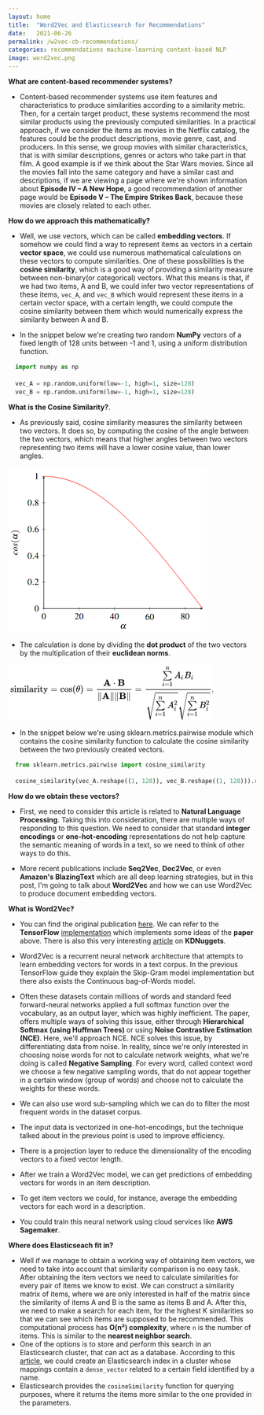 ```yaml
---
layout: home
title:  "Word2Vec and Elasticsearch for Recommendations"
date:   2021-06-26
permalink: /w2vec-cb-recommendations/
categories: recommendations machine-learning content-based NLP
image: word2vec.png
---
```


**What are content-based recommender systems?**

- Content-based recommender systems use item features and characteristics to produce similarities according to a similarity metric.
Then, for a certain target product, these systems recommend the most similar products using the previously computed similarities.
In a practical approach, if we consider the items as movies in the Netflix catalog, the features could be the product descriptions,
movie genre, cast, and producers. In this sense, we group movies with similar characteristics, that is with similar descriptions,
genres or actors who take part in that film.
A good example is if we think about the Star Wars movies. Since all the movies fall into the same category and have a similar cast and
descriptions, if we are viewing a page where we're shown information about **Episode IV – A New Hope**, a good recommendation of another
page would be **Episode V – The Empire Strikes Back**, because these movies are closely related to each other.

**How do we approach this mathematically?**

- Well, we use vectors, which can be called **embedding vectors**. If somehow we could find a way to represent items as vectors in a certain **vector space**, we could use numerous mathematical calculations
on these vectors to compute similarities. One of these possibilities is the **cosine similarity**, which is a good way of providing a similarity measure
between non-binary(or categorical) vectors.
What this means is that, if we had two items, A and B, we could infer two vector representations of these items, `vec_A`, and `vec_B` which would represent these items in a certain
vector space, with a certain length, we could compute the cosine similarity between them which would numerically express the similarity between A and B.

- In the snippet below we're creating two random **NumPy** vectors of a fixed length of 128 units between -1 and 1, using a uniform distribution function.

```python
  import numpy as np

  vec_A = np.random.uniform(low=-1, high=1, size=128)
  vec_B = np.random.uniform(low=-1, high=1, size=128)
```


**What is the Cosine Similarity?**.

- As previously said, cosine similarity measures the similarity between two vectors. It does so, by computing the cosine of the angle between the two vectors, which means that
higher angles between two vectors representing two items will have a lower cosine value, than lower angles.

![Cosine Function](/assets/img/posts/word2vec/cosine_function.png)

- The calculation is done by dividing the **dot product** of the two vectors by the multiplication of their **euclidean norms**.

![Cosine Function](/assets/img/posts/word2vec/cosine_similarity.png)

- In the snippet below we're using sklearn.metrics.pairwise module which contains the cosine similarity function to calculate the cosine similarity between the
two previously created vectors.


```python
  from sklearn.metrics.pairwise import cosine_similarity

  cosine_similarity(vec_A.reshape((1, 128)), vec_B.reshape((1, 128))).reshape(1)
```

**How do we obtain these vectors?**

- First, we need to consider this article is related to **Natural Language Processing**. Taking this into consideration, there are multiple ways of responding to this question. We need to consider that standard **integer encodings** or **one-hot-encoding** representations do not help capture the semantic meaning of words in a text, so we need to think of other ways to do this.

- More recent publications include **Seq2Vec**, **Doc2Vec**, or even **Amazon's BlazingText** which are all deep learning strategies, but in this post, I'm going to talk about **Word2Vec** and how we can use Word2Vec to produce document embedding vectors.

**What is Word2Vec?**

- You can find the original publication [here](https://papers.nips.cc/paper/2013/file/9aa42b31882ec039965f3c4923ce901b-Paper.pdf).
We can refer to the **TensorFlow** [implementation](https://www.tensorflow.org/tutorials/text/word2vec) which implements some ideas of the **paper** above. There is also this very interesting [article](https://www.kdnuggets.com/2019/07/introduction-noise-contrastive-estimation.html) on **KDNuggets**.

- Word2Vec is a recurrent neural network architecture that attempts to learn embedding vectors for words in a text corpus. In the previous TensorFlow guide they explain the Skip-Gram model implementation but there also exists the Continuous bag-of-Words model.
- Often these datasets contain millions of words and standard feed forward-neural networks applied a full softmax function over the vocabulary, as an output layer, which was highly inefficient. The paper, offers multiple ways of solving this issue, either through **Hierarchical Softmax (using Huffman Trees)** or using **Noise Contrastive Estimation (NCE)**.
Here, we'll approach NCE. NCE solves this issue, by differentiating data from noise. In reality, since we're only interested in choosing noise words for not to calculate network weights, what we're doing is called **Negative Sampling**. For every word, called context word we choose a few negative sampling words, that do not appear together in a certain window (group of words) and choose not to calculate the weights for these words.
- We can also use word sub-sampling which we can do to filter the most frequent words in the dataset corpus.
- The input data is vectorized in one-hot-encodings, but the technique talked about in the previous point is used to improve efficiency.
- There is a projection layer to reduce the dimensionality of the encoding vectors to a fixed vector length.
- After we train a Word2Vec model, we can get predictions of embedding vectors for words in an item description.
- To get item vectors we could, for instance, average the embedding vectors for each word in a description.
- You could train this neural network using cloud services like **AWS Sagemaker**.

**Where does Elasticseach fit in?**

- Well if we manage to obtain a working way of obtaining item vectors, we need to take into account that similarity comparison is no easy task. After obtaining the item vectors we need to calculate similarities for every pair of items we know to exist. We can construct a similarity matrix of items, where we are only interested in half of the matrix since the similarity of items A and B is the same as items B and A. After this, we need to make a search for each item, for the highest K similarities so that we can see which items are supposed to be recommended. This computational process has **O(n²) complexity**, where `n` is the number of items. This is similar to the **nearest neighbor search**.
- One of the options is to store and perform this search in an Elasticsearch cluster, that can act as a database. According to this [article](https://www.elastic.co/blog/text-similarity-search-with-vectors-in-elasticsearch), we could create an Elasticsearch index in a cluster whose mappings contain a `dense_vector` related to a certain field identified by a name.
- Elasticsearch provides the `cosineSimilarity` function for querying purposes, where it returns the items more similar to the one provided in the parameters.
